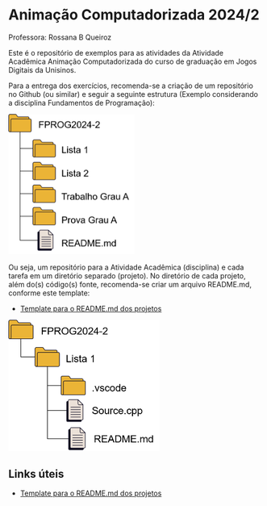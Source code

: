 # Animação Computadorizada 2024/2

Professora: Rossana B Queiroz

Este é o repositório de exemplos para as atividades da Atividade Acadêmica Animação Computadorizada do curso de graduação em Jogos Digitais da Unisinos.

Para a entrega dos exercícios, recomenda-se a criação de um repositório no Github (ou similar) e seguir a seguinte estrutura (Exemplo considerando a disciplina Fundamentos de Programação):

<img src= "assets/Repo01.png" alt="Sugestão de estrutura" width = 250>

Ou seja, um repositório para a Atividade Acadêmica (disciplina) e cada tarefa em um diretório separado (projeto).
No diretório de cada projeto, além do(s) código(s) fonte, recomenda-se criar um arquivo README.md, conforme este template:
- [Template para o README.md dos projetos](TemplateREADME.md)

<img src= "assets/Repo02.png" alt="Sugestão de estrutura" width = 300>

## Links úteis
- [Template para o README.md dos projetos](TemplateREADME.md)
